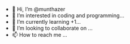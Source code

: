 - 👋 Hi, I’m @munthazer
- 👀 I’m interested in coding and programming...
- 🌱 I’m currently learning +1...
- 💞️ I’m looking to collaborate on ...
- 📫 How to reach me ...

<!---
munthazer/munthazer is a ✨ special ✨ repository because its `README.md` (this file) appears on your GitHub profile.
You can click the Preview link to take a look at your changes.
--->
